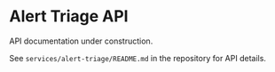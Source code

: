 # Alert Triage API

API documentation under construction.

See `services/alert-triage/README.md` in the repository for API details.
